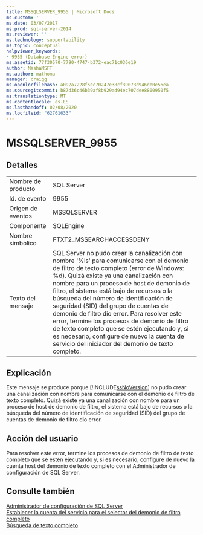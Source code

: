 ```yaml
---
title: MSSQLSERVER_9955 | Microsoft Docs
ms.custom: ''
ms.date: 03/07/2017
ms.prod: sql-server-2014
ms.reviewer: ''
ms.technology: supportability
ms.topic: conceptual
helpviewer_keywords:
- 9955 (Database Engine error)
ms.assetid: 77f30570-7790-4747-b372-eac71c036e19
author: MashaMSFT
ms.author: mathoma
manager: craigg
ms.openlocfilehash: a092a7228f5ec70247e38cf39073d946de0e56ea
ms.sourcegitcommit: b87d36c46b39af8b929ad94ec707dee8800950f5
ms.translationtype: MT
ms.contentlocale: es-ES
ms.lasthandoff: 02/08/2020
ms.locfileid: "62761633"
---
```

# <a name="mssqlserver_9955"></a>MSSQLSERVER_9955
    
## <a name="details"></a>Detalles  
  
|||  
|-|-|  
|Nombre de producto|SQL Server|  
|Id. de evento|9955|  
|Origen de eventos|MSSQLSERVER|  
|Componente|SQLEngine|  
|Nombre simbólico|FTXT2_MSSEARCHACCESSDENY|  
|Texto del mensaje|SQL Server no pudo crear la canalización con nombre '%ls' para comunicarse con el demonio de filtro de texto completo (error de Windows: %d). Quizá existe ya una canalización con nombre para un proceso de host de demonio de filtro, el sistema está bajo de recursos o la búsqueda del número de identificación de seguridad (SID) del grupo de cuentas de demonio de filtro dio error. Para resolver este error, termine los procesos de demonio de filtro de texto completo que se estén ejecutando y, si es necesario, configure de nuevo la cuenta de servicio del iniciador del demonio de texto completo.|  
  
## <a name="explanation"></a>Explicación  
 Este mensaje se produce porque [!INCLUDE[ssNoVersion](../../includes/ssnoversion-md.md)] no pudo crear una canalización con nombre para comunicarse con el demonio de filtro de texto completo. Quizá existe ya una canalización con nombre para un proceso de host de demonio de filtro, el sistema está bajo de recursos o la búsqueda del número de identificación de seguridad (SID) del grupo de cuentas de demonio de filtro dio error.  
  
## <a name="user-action"></a>Acción del usuario  
 Para resolver este error, termine los procesos de demonio de filtro de texto completo que se estén ejecutando y, si es necesario, configure de nuevo la cuenta host del demonio de texto completo con el Administrador de configuración de SQL Server.  
  
## <a name="see-also"></a>Consulte también  
 [Administrador de configuración de SQL Server](../sql-server-configuration-manager.md)   
 [Establecer la cuenta del servicio para el selector del demonio de filtro completo](../search/set-the-service-account-for-the-full-text-filter-daemon-launcher.md)   
 [Búsqueda de texto completo](../search/full-text-search.md)  
  
  
